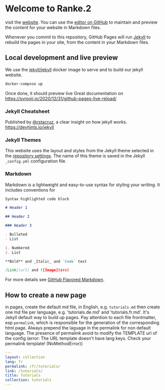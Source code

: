 # Welcome to Ranke.2

visit the [website](https://c2dh.github.io/ranketwo/).
You can use the [editor on GitHub](https://github.com/C2DH/memorycord/edit/master/README.md) to maintain and preview the content for your website in Markdown files.

Whenever you commit to this repository, GitHub Pages will run [Jekyll](https://jekyllrb.com/) to rebuild the pages in your site, from the content in your Markdown files.

## Local development and live preview

We use the [jekyll/jekyll](https://github.com/envygeeks/jekyll-docker/blob/master/README.md) docker image to serve and to build our jekyll website.

```sh
docker-compose up
```

Once done, it should preview live
Great documentation on https://svrooij.io/2020/12/31/github-pages-live-reload/

### Jekyll Cheatsheet

Published by [@rstacruz](https://ricostacruz.com/), a clear insight on how jekyll works.
https://devhints.io/jekyll

### Jekyll Themes

This website uses the layout and styles from the Jekyll theme selected in the [repository settings](https://github.com/C2DH/ranketwo/settings). The name of this theme is saved in the Jekyll `_config.yml` configuration file.

### Markdown

Markdown is a lightweight and easy-to-use syntax for styling your writing. It includes conventions for

```markdown
Syntax highlighted code block

# Header 1

## Header 2

### Header 3

- Bulleted
- List

1. Numbered
2. List

**Bold** and _Italic_ and `Code` text

[Link](url) and ![Image](src)
```

For more details see [GitHub Flavored Markdown](https://guides.github.com/features/mastering-markdown/).

## How to create a new page

in pages, create the default md file, in English, e.g. `tutorials.md` then create one md file per language, e.g. 'tutorials.de.md' and 'tutorials.fr.md'. It's Jekyll default way to build up pages.
Pay attention to each file frontmatter, esp `permalink`, which is responsible for the generation of the corresponding html page. Always prepend the laguage in the permalink for non default language. The presence of permalink avoid to modify the TEMPLATE url of the config (error: The URL template doesn't have lang keys. Check your permalink template! (NoMethodError))

```yaml
---
layout: collection
lang: fr
permalink: /fr/tutorials/
link: /tutorials/
title: Tutorials
collection: tutorials
---
```

